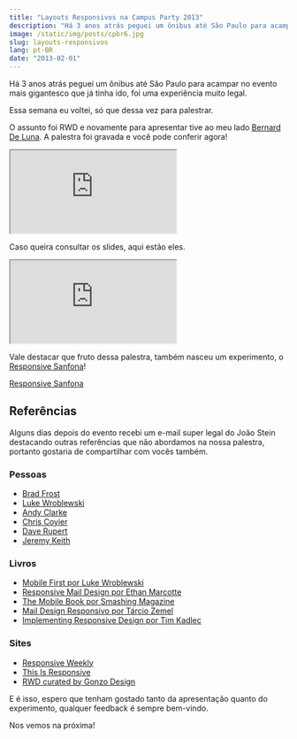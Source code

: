 ```yaml
---
title: "Layouts Responsivos na Campus Party 2013"
description: "Há 3 anos atrás peguei um ônibus até São Paulo para acampar no evento mais gigantesco que já tinha ido, foi uma experiência muito legal. Essa semana eu voltei, só que dessa vez para palestrar."
image: /static/img/posts/cpbr6.jpg
slug: layouts-responsivos
lang: pt-BR
date: "2013-02-01"
---
```


Há 3 anos atrás peguei um ônibus até São Paulo para acampar no evento mais gigantesco que já tinha ido, foi uma experiência muito legal.

Essa semana eu voltei, só que dessa vez para palestrar.

<!-- more -->

O assunto foi RWD e novamente para apresentar tive ao meu lado [Bernard De Luna](http://bernarddeluna.com). A palestra foi gravada e você pode conferir agora!

<div class="iframe-wrap">
  <iframe src="https://www.youtube.com/embed/ty7zj37gaBI">
  </iframe>
</div>

Caso queira consultar os slides, aqui estão eles.

<div class="iframe-wrap">
  <iframe src="https://www.slideshare.net/slideshow/embed_code/16259493">
  </iframe>
</div>

Vale destacar que fruto dessa palestra, também nasceu um experimento, o [Responsive Sanfona](http://html5-pro.com/sanfona/)!

[Responsive Sanfona](/static/img/posts/responsive-sanfona.jpg)

## Referências

Alguns dias depois do evento recebi um e-mail super legal do João Stein destacando outras referências que não abordamos na nossa palestra, portanto gostaria de compartilhar com vocês também.

### Pessoas

- [Brad Frost](https://twitter.com/brad_frost)
- [Luke Wroblewski](https://twitter.com/lukew)
- [Andy Clarke](https://twitter.com/Malarkey)
- [Chris Coyier](https://twitter.com/chriscoyier)
- [Dave Rupert](https://twitter.com/davatron5000)
- [Jeremy Keith](https://twitter.com/adactio)

### Livros

- [Mobile First por Luke Wroblewski](http://www.abookapart.com/products/mobile-first)
- [Responsive Mail Design por Ethan Marcotte](http://www.abookapart.com/products/responsive-web-design)
- [The Mobile Book por Smashing Magazine](https://shop.smashingmagazine.com/the-mobile-book-deluxe-bundle.html)
- [Mail Design Responsivo por Tárcio Zemel](http://www.casadocodigo.com.br/products/livro-web-design-responsivo)
- [Implementing Responsive Design por Tim Kadlec](http://www.implementingresponsivedesign.com/)

### Sites

- [Responsive Weekly](http://responsivedesignweekly.com/)
- [This Is Responsive](http://bradfrost.github.com/this-is-responsive/)
- [RWD curated by Gonzo Design](http://www.scoop.it/t/gonzodesign)

E é isso, espero que tenham gostado tanto da apresentação quanto do experimento, qualquer feedback é sempre bem-vindo.

Nos vemos na próxima!
